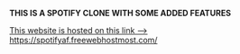 **THIS IS A SPOTIFY CLONE WITH SOME ADDED FEATURES**

[This website is hosted on this link -->](https://spotifyaf.freewebhostmost.com/) https://spotifyaf.freewebhostmost.com/
